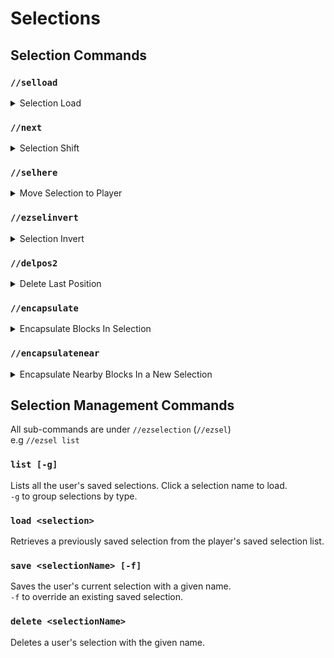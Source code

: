 # Selections

## Selection Commands

### `//selload`

<details>

<summary>Selection Load</summary>

**`//selload [selection] [-h]`**

*Alternate for \`//ezsel load\`*

The `//selload` command retrieves a previously saved selection from the player's saved selection list.

* Selection: A previously saved selection.
* **-h**: Moves the selection to the player when loaded

</details>

### `//next`

<details>
<summary>Selection Shift</summary>

**`//next <direction> <gap>`**

The `//next` command shifts your current selection area by its own size in a specified direction.

* **Direction** (Default: Player AIM): Specifies the direction to shift the selection towards. If not provided, it defaults to the direction the player is aiming.
* **Gap** (Default: 0): An optional parameter to add an additional gap between the current selection position, and the shifted position.

</details>

### `//selhere`

<details>

<summary>Move Selection to Player</summary>

**`//selhere [selectionPosition]`**

**`Alias: //seltome`**

The `//selhere` command moves your current selection to your location.

* **SelectionPosition** (Default: POS1): Specifies which point in the selection to move to the player's position. All other points will be moved to the relative position.
  * POS1 - The "Pos1" of the selection, or first point for convex/poly selections.
  * POS2 - The "Pos2" of the selection, or the last points for convex/poly selections.
  * CENTER - The center point of the selection

</details>

### `//ezselinvert`

<details>

<summary>Selection Invert</summary>

**`//ezselinvert`**

**`Alias: //selinvert`**

The `//ezselinvert` command reverses the order of points in your current selection.\
This will be most noticeable with convex selections as with a cuboid selection pos1 and pos2 will simply swap places, whereas a convex selection will reverse the order of every point.

</details>

### `//delpos2`

<details>

<summary>Delete Last Position</summary>

**`//delpos2`**

**`Alias: //-2`**

The `//delpos2` command removes the last secondary selection point for convex and poly selections.

</details>

### `//encapsulate`

<details>
<summary>Encapsulate Blocks In Selection</summary>

**`//encapsulate <mask>`**

**`Alias: //enc`**

The `//encapsulate` command takes your existing selection and changes it to the smallest CUBOID selection which contains blocks matching the given mask.

* **Mask**: Blocks to encapsulate

</details>

### `//encapsulatenear`

<details>
<summary>Encapsulate Nearby Blocks In a New Selection</summary>

**`//encapsulatenear <radius> <mask>`**

**`Alias: //encnear`**

The `//encapsulatenear` command creates a new selection of the smallest CUBOID selection which contains blocks matching the given mask within the radius.

* **Radius**: Cuboid radius to search for matching blocks
* **Mask**: Blocks to encapsulate

</details>

## Selection Management Commands

All sub-commands are under `//ezselection` (`//ezsel`)\
e.g `//ezsel list`

### `list [-g]`

Lists all the user's saved selections. Click a selection name to load.\
`-g` to group selections by type.

### `load <selection>`

Retrieves a previously saved selection from the player's saved selection list.

### `save <selectionName> [-f]`

Saves the user's current selection with a given name.\
`-f` to override an existing saved selection.

### `delete <selectionName>`

Deletes a user's selection with the given name.
